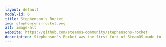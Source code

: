 ```yaml
---
layout: default
modal-id: 6
title: Stephenson's Rocket
img: stephensons-rocket.png
alt: image-alt
website: https://github.com/steamos-community/stephensons-rocket
description: Stephenson's Rocket was the first fork of SteamOS made to support more hardware back in 2014. I contributed heavily to this project and even took over maintenance and released updates for several years after the original creator had left the project.
---
```

